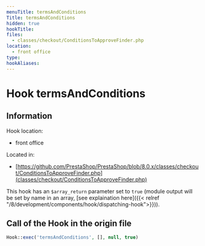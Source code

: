 ```yaml
---
menuTitle: termsAndConditions
Title: termsAndConditions
hidden: true
hookTitle: 
files:
  - classes/checkout/ConditionsToApproveFinder.php
location:
  - front office
type: 
hookAliases:
---
```


# Hook termsAndConditions

## Information

Hook location:
  - front office

Located in: 
  - [https://github.com/PrestaShop/PrestaShop/blob/8.0.x/classes/checkout/ConditionsToApproveFinder.php](classes/checkout/ConditionsToApproveFinder.php)

This hook has an `$array_return` parameter set to `true` (module output will be set by name in an array, [see explaination here]({{< relref "/8/development/components/hook/dispatching-hook">}})).

## Call of the Hook in the origin file

```php
Hook::exec('termsAndConditions', [], null, true)
```